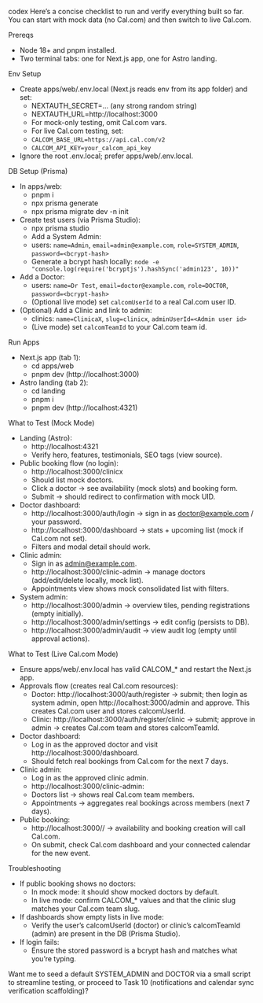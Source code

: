 codex
Here’s a concise checklist to run and verify everything built so far. You can start with mock data (no Cal.com) and then switch to live Cal.com.

Prereqs

- Node 18+ and pnpm installed.
- Two terminal tabs: one for Next.js app, one for Astro landing.

Env Setup

- Create apps/web/.env.local (Next.js reads env from its app folder) and set:
    - NEXTAUTH_SECRET=... (any strong random string)
    - NEXTAUTH_URL=http://localhost:3000
    - For mock-only testing, omit Cal.com vars.
    - For live Cal.com testing, set:
    - `CALCOM_BASE_URL=https://api.cal.com/v2`
    - `CALCOM_API_KEY=your_calcom_api_key`
- Ignore the root .env.local; prefer apps/web/.env.local.

DB Setup (Prisma)

- In apps/web:
    - pnpm i
    - npx prisma generate
    - npx prisma migrate dev -n init
- Create test users (via Prisma Studio):
    - npx prisma studio
    - Add a System Admin:
    - users: `name=Admin`, `email=admin@example.com`, `role=SYSTEM_ADMIN`, `password=<bcrypt-hash>`
    - Generate a bcrypt hash locally: `node -e "console.log(require('bcryptjs').hashSync('admin123', 10))"`
- Add a Doctor:
    - users: `name=Dr Test`, `email=doctor@example.com`, `role=DOCTOR`, `password=<bcrypt-hash>`
    - (Optional live mode) set `calcomUserId` to a real Cal.com user ID.
- (Optional) Add a Clinic and link to admin:
    - clinics: `name=ClinicaX`, `slug=clinicx`, `adminUserId=<Admin user id>`
    - (Live mode) set `calcomTeamId` to your Cal.com team id.

Run Apps

- Next.js app (tab 1):
    - cd apps/web
    - pnpm dev (http://localhost:3000)
- Astro landing (tab 2):
    - cd landing
    - pnpm i
    - pnpm dev (http://localhost:4321)

What to Test (Mock Mode)

- Landing (Astro):
    - http://localhost:4321
    - Verify hero, features, testimonials, SEO tags (view source).
- Public booking flow (no login):
    - http://localhost:3000/clinicx
    - Should list mock doctors.
    - Click a doctor → see availability (mock slots) and booking form.
    - Submit → should redirect to confirmation with mock UID.
- Doctor dashboard:
    - http://localhost:3000/auth/login → sign in as doctor@example.com / your password.
    - http://localhost:3000/dashboard → stats + upcoming list (mock if Cal.com not set).
    - Filters and modal detail should work.
- Clinic admin:
    - Sign in as admin@example.com.
    - http://localhost:3000/clinic-admin → manage doctors (add/edit/delete locally, mock list).
    - Appointments view shows mock consolidated list with filters.
- System admin:
    - http://localhost:3000/admin → overview tiles, pending registrations (empty initially).
    - http://localhost:3000/admin/settings → edit config (persists to DB).
    - http://localhost:3000/admin/audit → view audit log (empty until approval actions).

What to Test (Live Cal.com Mode)

- Ensure apps/web/.env.local has valid CALCOM_* and restart the Next.js app.
- Approvals flow (creates real Cal.com resources):
    - Doctor: http://localhost:3000/auth/register → submit; then login as system admin, open http://localhost:3000/admin and approve. This creates Cal.com user and stores calcomUserId.
    - Clinic: http://localhost:3000/auth/register/clinic → submit; approve in admin → creates Cal.com team and stores calcomTeamId.
- Doctor dashboard:
    - Log in as the approved doctor and visit http://localhost:3000/dashboard.
    - Should fetch real bookings from Cal.com for the next 7 days.
- Clinic admin:
    - Log in as the approved clinic admin.
    - http://localhost:3000/clinic-admin:
    - Doctors list → shows real Cal.com team members.
    - Appointments → aggregates real bookings across members (next 7 days).
- Public booking:
    - http://localhost:3000// → availability and booking creation will call Cal.com.
    - On submit, check Cal.com dashboard and your connected calendar for the new event.

Troubleshooting

- If public booking shows no doctors:
    - In mock mode: it should show mocked doctors by default.
    - In live mode: confirm CALCOM_* values and that the clinic slug matches your Cal.com team slug.
- If dashboards show empty lists in live mode:
    - Verify the user’s calcomUserId (doctor) or clinic’s calcomTeamId (admin) are present in the DB (Prisma Studio).
- If login fails:
    - Ensure the stored password is a bcrypt hash and matches what you’re typing.

Want me to seed a default SYSTEM_ADMIN and DOCTOR via a small script to streamline testing, or proceed to Task 10 (notifications and calendar sync verification scaffolding)?
